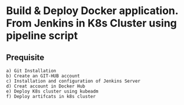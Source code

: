 # Build & Deploy Docker application. From Jenkins in K8s Cluster using pipeline script
## Prequisite
    a) Git Installation 
    b) Create an GIT-HUB account
    c) Installation and configuration of Jenkins Server
    d) Creat account in Docker Hub
    e) Deploy K8s cluster using kubeadm
    f) Deploy artifcats in k8s cluster
  